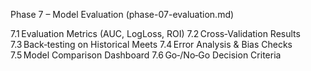 Phase 7 – Model Evaluation (phase-07-evaluation.md)

7.1 Evaluation Metrics (AUC, LogLoss, ROI)
7.2 Cross‑Validation Results
7.3 Back‑testing on Historical Meets
7.4 Error Analysis & Bias Checks
7.5 Model Comparison Dashboard
7.6 Go‑/No‑Go Decision Criteria
